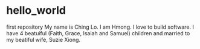 # hello_world
first repository
My name is Ching Lo. I am Hmong. I love to build software. I have 4 beatuiful (Faith, Grace, Isaiah and Samuel) children and married to my beatiful wife, Suzie Xiong. 
